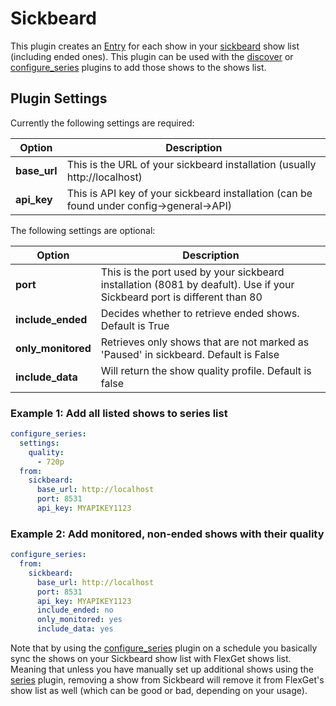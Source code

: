 # Sickbeard
This plugin creates an [Entry](/Entry) for each show in your [sickbeard](http://sickbeard.com/) show list (including ended ones).
This plugin can be used with the [discover](/Plugins/discover) or [configure_series](/Plugins/configure_series) plugins to add those shows to the shows list.

## Plugin Settings
Currently the following settings are required:


|  Option  |  Description  |
| --- | --- |
| **base_url** | This is the URL of your sickbeard installation (usually http://localhost)  |
| **api_key** | This is API key of your sickbeard installation (can be found under config->general->API)   |

The following settings are optional:


|  Option  |  Description  |
| --- | --- |
| **port** | This is the port used by your sickbeard installation (8081 by deafult). Use if your Sickbeard port is different than 80  |
| **include_ended** |  Decides whether to retrieve ended shows. Default is True  |
| **only_monitored** |  Retrieves only shows that are not marked as 'Paused' in sickbeard. Default is False  |
| **include_data** |  Will return the show quality profile. Default is false  |


### Example 1: Add all listed shows to series list
```yaml
configure_series:
  settings:
    quality:
      - 720p
  from:
    sickbeard:
      base_url: http://localhost
      port: 8531
      api_key: MYAPIKEY1123
```

### Example 2: Add monitored, non-ended shows with their quality

```yaml
configure_series:
  from:
    sickbeard:
      base_url: http://localhost
      port: 8531
      api_key: MYAPIKEY1123
      include_ended: no
      only_monitored: yes
      include_data: yes
```

Note that by using the [configure_series](/Plugins/configure_series) plugin on a schedule you basically sync the shows on your Sickbeard show list with FlexGet shows list. Meaning that unless you have manually set up additional shows using the [series](/Plugins/series) plugin, removing a show from Sickbeard will remove it from FlexGet's show list as well (which can be good or bad, depending on your usage).